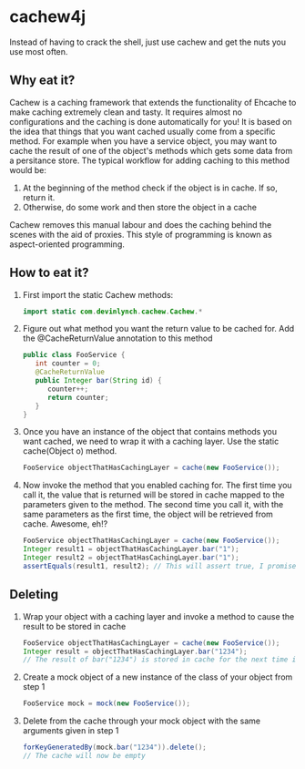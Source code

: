 # cachew4j
Instead of having to crack the shell, just use cachew and get the nuts you use most often.

## Why eat it?

Cachew is a caching framework that extends the functionality of Ehcache to make caching extremely clean and tasty.  It requires almost no configurations and the caching is done automatically for you!  It is based on the idea that things that you want cached usually come from a specific method.  For example when you have a service object, you may want to cache the result of one of the object's methods which gets some data from a persitance store.  The typical workflow for adding caching to this method would be:

1. At the beginning of the method check if the object is in cache.  If so, return it.
2. Otherwise, do some work and then store the object in a cache
 
Cachew removes this manual labour and does the caching behind the scenes with the aid of proxies.  This style of programming is known as aspect-oriented programming.  

## How to eat it?

1. First import the static Cachew methods:
   ```java
   import static com.devinlynch.cachew.Cachew.*
   ```

2. Figure out what method you want the return value to be cached for.  Add the @CacheReturnValue annotation to this method
   ```java
   public class FooService {
      int counter = 0;
      @CacheReturnValue
      public Integer bar(String id) {
         counter++;
         return counter;
      }
   }
   ```

3. Once you have an instance of the object that contains methods you want cached, we need to wrap it with a caching layer.  Use the static cache(Object o) method.
   ```java
   FooService objectThatHasCachingLayer = cache(new FooService());
   ```
   
4. Now invoke the method that you enabled caching for.  The first time you call it, the value that is returned will be stored in cache mapped to the parameters given to the method.  The second time you call it, with the same parameters as the first time, the object will be retrieved from cache.  Awesome, eh!?
   ```java
   FooService objectThatHasCachingLayer = cache(new FooService());
   Integer result1 = objectThatHasCachingLayer.bar("1");
   Integer result2 = objectThatHasCachingLayer.bar("1");
   assertEquals(result1, result2); // This will assert true, I promise.
   ```

## Deleting
 
1. Wrap your object with a caching layer and invoke a method to cause the result to be stored in cache
   ```java
   FooService objectThatHasCachingLayer = cache(new FooService());
   Integer result = objectThatHasCachingLayer.bar("1234");
   // The result of bar("1234") is stored in cache for the next time its invoked
   ```
2. Create a mock object of a new instance of the class of your object from step 1
   ```java
   FooService mock = mock(new FooService());
   ```
3. Delete from the cache through your mock object with the same arguments given in step 1
   ```java
   forKeyGeneratedBy(mock.bar("1234")).delete();
   // The cache will now be empty
   ```



